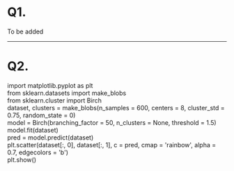 # Q1.
To be added
                                                                   

---

# Q2.
import matplotlib.pyplot as plt  
from sklearn.datasets import make_blobs  
from sklearn.cluster import Birch  
dataset, clusters = make_blobs(n_samples = 600, centers = 8, cluster_std = 0.75, random_state = 0)  
model = Birch(branching_factor = 50, n_clusters = None, threshold = 1.5)  
model.fit(dataset)  
pred = model.predict(dataset)  
plt.scatter(dataset[:, 0], dataset[:, 1], c = pred, cmap = 'rainbow', alpha = 0.7, edgecolors = 'b')  
plt.show()  
